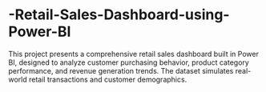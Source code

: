 # -Retail-Sales-Dashboard-using-Power-BI
This project presents a comprehensive retail sales dashboard built in Power BI, designed to analyze customer purchasing behavior, product category performance, and revenue generation trends. The dataset simulates real-world retail transactions and customer demographics.
